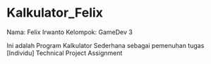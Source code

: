 # Kalkulator_Felix
 Nama: Felix Irwanto
 Kelompok: GameDev 3
 
 Ini adalah Program Kalkulator Sederhana sebagai pemenuhan tugas [Individu] Technical Project Assignment
